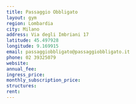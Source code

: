 ```yaml
---
title: Passaggio Obbligato
layout: gym
region: Lombardia
city: Milano
address: Via degli Imbriani 17
latitude: 45.497928
longitude: 9.169915
email: passaggiobbligato@passaggiobbligato.it
phone: 02 39325079
website: 
annual_fee: 
ingress_price: 
monthly_subscription_price: 
structures: 
rent: 
---
```


